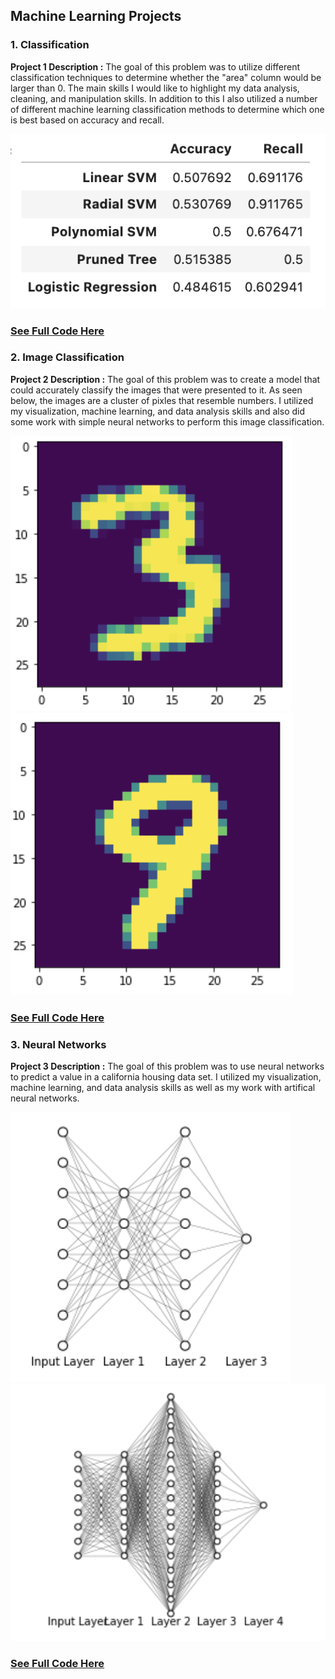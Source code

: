 ## Machine Learning Projects

### 1. Classification

**Project 1 Description :** The goal of this problem was to utilize different classification techniques to determine whether the "area" column would be larger than 0. The main skills I would like to highlight my data analysis, cleaning, and manipulation skills. In addition to this I also utilized a number of different machine learning classification methods to determine which one is best based on accuracy and recall.


<img src="images/accruacy.png?raw=true"/>

### [See Full Code Here](https://github.com/jordandata/jordandata.github.io/blob/master/Machine%20Learning/Machine%20Learning%20(Classification).ipynb)

### 2. Image Classification

**Project 2 Description :** The goal of this problem was to create a model that could accurately classify the images that were presented to it. As seen below, the images are a cluster of pixles that resemble numbers. I utilized my visualization, machine learning, and data analysis skills and also did some work with simple neural networks to perform this image classification.


<img src="images/3.png?raw=true"/> <img src="images/9.png?raw=true"/>


### [See Full Code Here](https://github.com/jordandata/jordandata.github.io/blob/master/Machine%20Learning/Machine%20Learning%20(Image%20Classification).ipynb)


### 3. Neural Networks

**Project 3 Description :** The goal of this problem was to use neural networks to predict a value in a california housing data set. I utilized my visualization, machine learning, and data analysis skills as well as my work with artifical neural networks.


<img src="images/ann.png?raw=true"/> <img src="images/ann1.png?raw=true"/>


### [See Full Code Here](https://github.com/jordandata/jordandata.github.io/blob/master/Machine%20Learning/Machine%20Learning%20(Neural%20Networks).ipynb)
